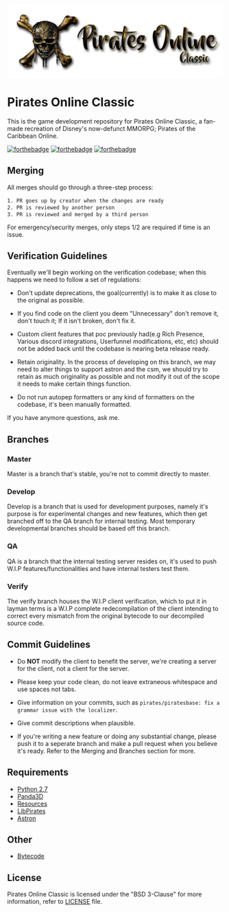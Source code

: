 <img src=".github/logo.png" align="center">

# Pirates Online Classic
This is the game development repository for Pirates Online Classic, a fan-made recreation of Disney's now-defunct MMORPG; Pirates of the Caribbean Online.

[![forthebadge](https://forthebadge.com/images/badges/built-with-love.svg)](https://forthebadge.com) [![forthebadge](https://forthebadge.com/images/badges/uses-git.svg)](https://git-scm.com/) [![forthebadge](https://forthebadge.com/images/badges/made-with-python.svg)](https://www.python.org/)

## Merging
All merges should go through a three-step process:

    1. PR goes up by creator when the changes are ready
    2. PR is reviewed by another person
    3. PR is reviewed and merged by a third person

For emergency/security merges, only steps 1/2 are required if time is an issue.

## Verification Guidelines

Eventually we'll begin working on the verification codebase; when this happens we need to follow a set of regulations:

- Don't update deprecations, the goal(currently) is to make it as close to the original as possible.

- If you find code on the client you deem "Unnecessary" don't remove it, don't touch it; If it isn't broken, don't fix it.

- Custom client features that poc previously had(e.g Rich Presence, Various discord integrations, Userfunnel modifications, etc, etc) should not be added back until the codebase is nearing beta release ready.

- Retain originality. In the process of developing on this branch, we may need to alter things to support astron and the csm, we should try to retain as much originality as possible and not modify it out of the scope it needs to make certain things function.

- Do not run autopep formatters or any kind of formatters on the codebase, it's been manually formatted.

If you have anymore questions, ask me.

## Branches

### Master

Master is a branch that's stable, you're not to commit directly to master.

### Develop

Develop is a branch that is used for development purposes, namely it's purpose is for experimental changes and new features, which then get branched off to the QA branch for internal testing. Most temporary developmental branches should be based off this branch.

### QA

QA is a branch that the internal testing server resides on, it's used to push W.I.P features/functionalities and have internal testers test them.

### Verify

The verify branch houses the W.I.P client verification, which to put it in layman terms is a W.I.P complete redecompilation of the client intending to correct every mismatch from the original bytecode to our decompiled source code.

## Commit Guidelines

* Do **NOT** modify the client to benefit the server,  we're creating a server for the client, not a client for the server.

* Please keep your code clean, do not leave extraneous whitespace and use spaces not tabs.

* Give information on your commits, such as `pirates/piratesbase: fix a grammar issue with the localizer`.

* Give commit descriptions when plausible.

* If you're writing a new feature or doing any substantial change, please push it to a seperate branch and make a pull request when you believe it's ready. Refer to the Merging and Branches section for more.

## Requirements
* [Python 2.7](https://www.python.org)
* [Panda3D](https://github.com/AnythingTechPro/poc-panda3d)
* [Resources](https://github.com/AnythingTechPro/poc-resources)
* [LibPirates](https://github.com/AnythingTechPro/libpirates-cpp)
* [Astron](https://github.com/AnythingTechPro/poc-astron)

## Other
* [Bytecode](https://anythingtechpro.github.io/github-pages/classic/dev/2008bytecode.zip)

## License

Pirates Online Classic is licensed under the "BSD 3-Clause" for more information, refer to [LICENSE](LICENSE) file.
